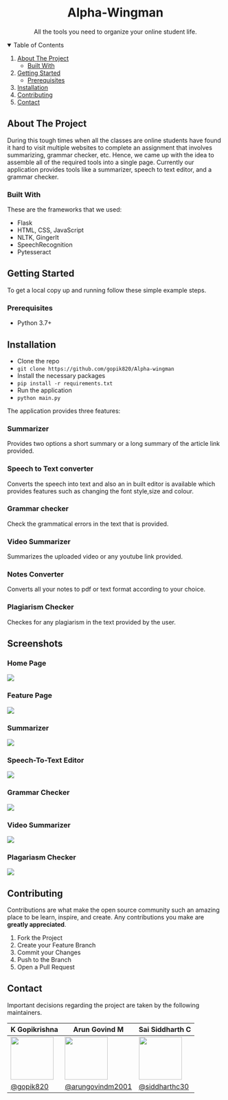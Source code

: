 <p align="center">
  
  <h1 align="center">Alpha-Wingman</h3>

  <p align="center">
    All the tools you need to organize your online student life.</p> 
</p>

<!-- TABLE OF CONTENTS -->
<details open="open">
  <summary>Table of Contents</summary>
  <ol>
    <li>
      <a href="#about-the-project">About The Project</a>
      <ul>
        <li><a href="#built-with">Built With</a></li>
      </ul>
    </li>
    <li>
      <a href="#getting-started">Getting Started</a>
      <ul>
        <li><a href="#prerequisites">Prerequisites</a></li>
      </ul>
    </li>
    <li><a href="#installation">Installation</a></li>
    <li><a href="#contributing">Contributing</a></li>
    <li><a href="#contact">Contact</a></li>
  </ol>
</details>

## About The Project

During this tough times when all the classes are online students have found it hard to visit multiple websites to complete an assignment that involves summarizing, grammar checker, etc. Hence, we came up with the idea to assemble all of the required tools into a single page. Currently our application provides tools like a summarizer, speech to text editor, and a grammar checker.

### Built With

These are the frameworks that we used:

- Flask
- HTML, CSS, JavaScript
- NLTK, GingerIt
- SpeechRecognition
- Pytesseract

<!-- GETTING STARTED -->

## Getting Started

To get a local copy up and running follow these simple example steps.

### Prerequisites

- Python 3.7+

<!-- USAGE EXAMPLES -->

## Installation

- Clone the repo
- `git clone https://github.com/gopik820/Alpha-wingman`
- Install the necessary packages
- `pip install -r requirements.txt`
- Run the application
- `python main.py`

The application provides three features:

### Summarizer

Provides two options a short summary or a long summary of the article link provided.

### Speech to Text converter

Converts the speech into text and also an in built editor is available which provides features such as changing the font style,size and colour.

### Grammar checker

Check the grammatical errors in the text that is provided.

### Video Summarizer

Summarizes the uploaded video or any youtube link provided.

### Notes Converter

Converts all your notes to pdf or text format according to your choice.

### Plagiarism Checker

Checkes for any plagiarism in the text provided by the user.

## Screenshots

### Home Page

<img src="website/static/screenshots/Screenshot from 2021-08-15 16-02-12.png">

### Feature Page

<img src="website/static/screenshots/Screenshot from 2021-08-15 16-03-32.png">

### Summarizer

<img src="website/static/screenshots/Screenshot from 2021-08-15 16-03-54.png">

### Speech-To-Text Editor

<img src="website/static/screenshots/Screenshot from 2021-08-15 16-04-14.png">

### Grammar Checker

<img src="website/static/screenshots/Screenshot from 2021-08-15 16-04-27.png">

### Video Summarizer

<img src="website/static/screenshots/Screenshot from 2021-08-15 16-04-38.png">

### Plagariasm Checker

<img src="website/static/screenshots/Screenshot from 2021-08-15 16-05-04.png">

<!-- CONTRIBUTING -->

## Contributing

Contributions are what make the open source community such an amazing place to be learn, inspire, and create. Any contributions you make are **greatly appreciated**.

1. Fork the Project
2. Create your Feature Branch
3. Commit your Changes
4. Push to the Branch
5. Open a Pull Request

<!-- CONTACT -->

## Contact

Important decisions regarding the project are taken by the following maintainers.

| K Gopikrishna                                                                                | Arun Govind M                                                                                | Sai Siddharth C                                                                              |
| -------------------------------------------------------------------------------------------- | -------------------------------------------------------------------------------------------- | -------------------------------------------------------------------------------------------- |
| <img  height="100"  width="100"  src="https://avatars.githubusercontent.com/u/73281663?v=4"> | <img  height="100"  width="100"  src="https://avatars.githubusercontent.com/u/67337602?v=4"> | <img  height="100"  width="100"  src="https://avatars.githubusercontent.com/u/53928899?v=4"> |
| [@gopik820](https://github.com/gopik820)                                                     | [@arungovindm2001](https://github.com/arungovindm2001)                                       | [@siddharthc30](https://github.com/siddharthc30)                                             |
